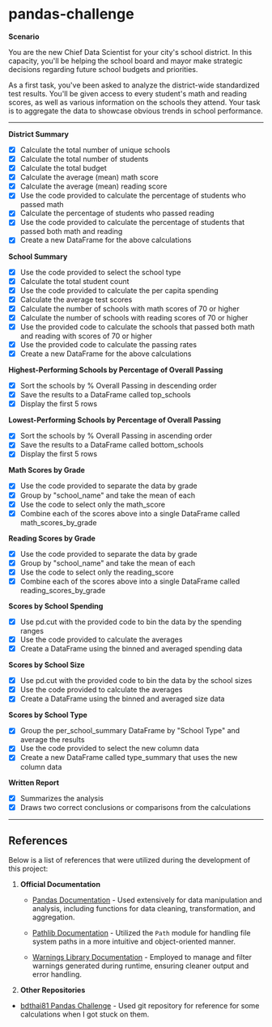 # pandas-challenge

**Scenario**
<p>You are the new Chief Data Scientist for your city's school district. In this capacity, you'll be helping the school board and mayor make strategic decisions regarding future school budgets and priorities.

As a first task, you've been asked to analyze the district-wide standardized test results. You'll be given access to every student's math and reading scores, as well as various information on the schools they attend. Your task is to aggregate the data to showcase obvious trends in school performance.</p>

<hr></hr>

**District Summary**
  - [x] Calculate the total number of unique schools
  - [x] Calculate the total number of students
  - [x] Calculate the total budget
  - [x] Calculate the average (mean) math score
  - [x] Calculate the average (mean) reading score
  - [x] Use the code provided to calculate the percentage of students who passed math
  - [x] Calculate the percentage of students who passed reading
  - [x] Use the code provided to calculate the percentage of students that passed both math and reading
  - [x] Create a new DataFrame for the above calculations 

**School Summary**
  - [x] Use the code provided to select the school type
  - [x] Calculate the total student count
  - [x] Use the code provided to calculate the per capita spending
  - [x] Calculate the average test scores
  - [x] Calculate the number of schools with math scores of 70 or higher
  - [x] Calculate the number of schools with reading scores of 70 or higher
  - [x] Use the provided code to calculate the schools that passed both math and reading with scores of 70 or higher
  - [x] Use the provided code to calculate the passing rates
  - [x] Create a new DataFrame for the above calculations 

**Highest-Performing Schools by Percentage of Overall Passing**
  - [x] Sort the schools by % Overall Passing in descending order
  - [x] Save the results to a DataFrame called top_schools
  - [x] Display the first 5 rows

**Lowest-Performing Schools by Percentage of Overall Passing**
  - [x] Sort the schools by % Overall Passing in ascending order
  - [x] Save the results to a DataFrame called bottom_schools
  - [x] Display the first 5 rows

**Math Scores by Grade**
  - [x] Use the code provided to separate the data by grade
  - [x] Group by "school_name" and take the mean of each
  - [x] Use the code to select only the math_score
  - [x] Combine each of the scores above into a single DataFrame called math_scores_by_grade

**Reading Scores by Grade**
  - [x] Use the code provided to separate the data by grade
  - [x] Group by "school_name" and take the mean of each
  - [x] Use the code to select only the reading_score
  - [x] Combine each of the scores above into a single DataFrame called reading_scores_by_grade

**Scores by School Spending**
  - [x] Use pd.cut with the provided code to bin the data by the spending ranges
  - [x] Use the code provided to calculate the averages
  - [x] Create a DataFrame using the binned and averaged spending data

**Scores by School Size**
  - [x] Use pd.cut with the provided code to bin the data by the school sizes
  - [x] Use the code provided to calculate the averages
  - [x] Create a DataFrame using the binned and averaged size data

**Scores by School Type**
  - [x] Group the per_school_summary DataFrame by "School Type" and average the results
  - [x] Use the code provided to select the new column data
  - [x] Create a new DataFrame called type_summary that uses the new column data

**Written Report**
  - [x] Summarizes the analysis
  - [x] Draws two correct conclusions or comparisons from the calculations

<hr></hr>

## References

Below is a list of references that were utilized during the development of this project:

1. **Official Documentation**
   - [Pandas Documentation](https://pandas.pydata.org/docs/) - Used extensively for data manipulation and analysis, including functions for data cleaning, transformation, and aggregation.
   
   - [Pathlib Documentation](https://docs.python.org/3/library/pathlib.html) - Utilized the `Path` module for handling file system paths in a more intuitive and object-oriented manner.
   
   - [Warnings Library Documentation](https://docs.python.org/3/library/warnings.html) - Employed to manage and filter warnings generated during runtime, ensuring cleaner output and error handling.
2. **Other Repositories**
  - [bdthai81 Pandas Challenge](https://github.com/bdthai81/pandas-challenge) - Used git repository for reference for some calculations when I got stuck on them. 